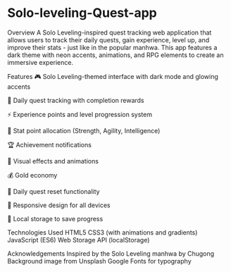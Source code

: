 # Solo-leveling-Quest-app
Overview
A Solo Leveling-inspired quest tracking web application that allows users to track their daily quests, gain experience, level up, and improve their stats - just like in the popular manhwa. This app features a dark theme with neon accents, animations, and RPG elements to create an immersive experience.

Features
🎮 Solo Leveling-themed interface with dark mode and glowing accents

📝 Daily quest tracking with completion rewards

⚡ Experience points and level progression system

💪 Stat point allocation (Strength, Agility, Intelligence)

🏆 Achievement notifications

🌟 Visual effects and animations

💰 Gold economy

🔄 Daily quest reset functionality

📱 Responsive design for all devices

💾 Local storage to save progress

Technologies Used
HTML5
CSS3 (with animations and gradients)
JavaScript (ES6)
Web Storage API (localStorage)

Acknowledgements
Inspired by the Solo Leveling manhwa by Chugong
Background image from Unsplash
Google Fonts for typography
